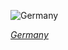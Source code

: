 
![Germany](https://www.gstatic.com/prettyearth/assets/full/1300.jpg)

*[Germany](https://www.google.com/maps/@50.066606,8.727629,17z/data=!3m1!1e3)*
